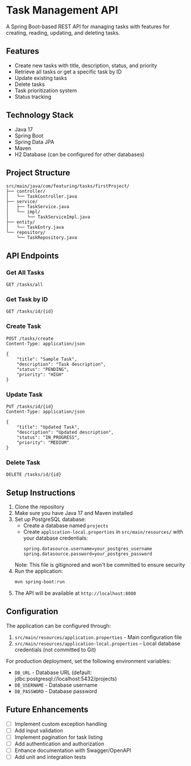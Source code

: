 # Task Management API

A Spring Boot-based REST API for managing tasks with features for creating, reading, updating, and deleting tasks.

## Features

- Create new tasks with title, description, status, and priority
- Retrieve all tasks or get a specific task by ID
- Update existing tasks
- Delete tasks
- Task prioritization system
- Status tracking

## Technology Stack

- Java 17
- Spring Boot
- Spring Data JPA
- Maven
- H2 Database (can be configured for other databases)

## Project Structure

```
src/main/java/com/featuring/tasks/firstProject/
├── controller/
│   └── TaskController.java
├── service/
│   ├── TaskService.java
│   └── impl/
│       └── TaskServiceImpl.java
├── entity/
│   └── TaskEntry.java
└── repository/
    └── TaskRepository.java
```

## API Endpoints

### Get All Tasks
```
GET /tasks/all
```

### Get Task by ID
```
GET /tasks/id/{id}
```

### Create Task
```
POST /tasks/create
Content-Type: application/json

{
    "title": "Sample Task",
    "description": "Task description",
    "status": "PENDING",
    "priority": "HIGH"
}
```

### Update Task
```
PUT /tasks/id/{id}
Content-Type: application/json

{
    "title": "Updated Task",
    "description": "Updated description",
    "status": "IN_PROGRESS",
    "priority": "MEDIUM"
}
```

### Delete Task
```
DELETE /tasks/id/{id}
```

## Setup Instructions

1. Clone the repository
2. Make sure you have Java 17 and Maven installed
3. Set up PostgreSQL database:
   - Create a database named `projects`
   - Create `application-local.properties` in `src/main/resources/` with your database credentials:
     ```properties
     spring.datasource.username=your_postgres_username
     spring.datasource.password=your_postgres_password
     ```
   Note: This file is gitignored and won't be committed to ensure security
4. Run the application:
   ```bash
   mvn spring-boot:run
   ```
5. The API will be available at `http://localhost:8080`

## Configuration

The application can be configured through:
1. `src/main/resources/application.properties` - Main configuration file
2. `src/main/resources/application-local.properties` - Local database credentials (not committed to Git)

For production deployment, set the following environment variables:
- `DB_URL` - Database URL (default: jdbc:postgresql://localhost:5432/projects)
- `DB_USERNAME` - Database username
- `DB_PASSWORD` - Database password

## Future Enhancements

- [ ] Implement custom exception handling
- [ ] Add input validation
- [ ] Implement pagination for task listing
- [ ] Add authentication and authorization
- [ ] Enhance documentation with Swagger/OpenAPI
- [ ] Add unit and integration tests
